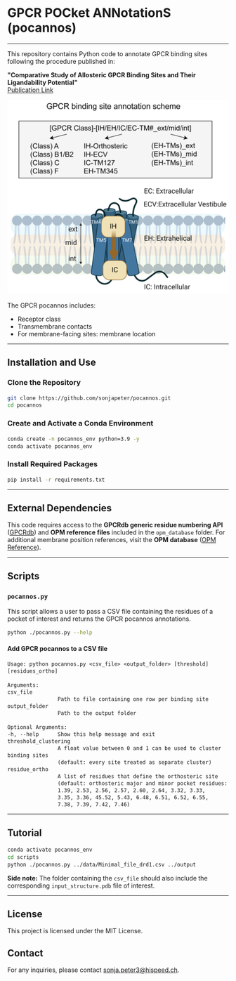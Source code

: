 # GPCR POCket ANNotationS (pocannos)

---

This repository contains Python code to annotate GPCR binding sites following the procedure published in:

**"Comparative Study of Allosteric GPCR Binding Sites and Their Ligandability Potential"**\
[Publication Link](https://pubs.acs.org/doi/10.1021/acs.jcim.4c00819)

![GPCR Pocannos](pocannos.png)

The GPCR pocannos includes:

- Receptor class
- Transmembrane contacts
- For membrane-facing sites: membrane location

---

## Installation and Use

### Clone the Repository

```bash
git clone https://github.com/sonjapeter/pocannos.git
cd pocannos
```

### Create and Activate a Conda Environment

```bash
conda create -n pocannos_env python=3.9 -y
conda activate pocannos_env
```

### Install Required Packages

```bash
pip install -r requirements.txt
```

---

## External Dependencies

This code requires access to the **GPCRdb generic residue numbering API** ([GPCRdb](https://gpcrdb.org/)) and **OPM reference files** included in the `opm_database` folder. For additional membrane position references, visit the **OPM database** ([OPM Reference](https://opm.phar.umich.edu/ppm_server3_cgopm)).

---

## Scripts

### `pocannos.py`

This script allows a user to pass a CSV file containing the residues of a pocket of interest and returns the GPCR pocannos annotations.

```bash
python ./pocannos.py --help
```

#### Add GPCR pocannos to a CSV file

```
Usage: python pocannos.py <csv_file> <output_folder> [threshold] [residues_ortho]

Arguments:
csv_file
                Path to file containing one row per binding site
output_folder
                Path to the output folder

Optional Arguments:
-h, --help      Show this help message and exit
threshold_clustering
                A float value between 0 and 1 can be used to cluster binding sites
                (default: every site treated as separate cluster)
residue_ortho
                A list of residues that define the orthosteric site
                (default: orthosteric major and minor pocket residues:
                1.39, 2.53, 2.56, 2.57, 2.60, 2.64, 3.32, 3.33,
                3.35, 3.36, 45.52, 5.43, 6.48, 6.51, 6.52, 6.55,
                7.38, 7.39, 7.42, 7.46)
```

---

## Tutorial

```bash
conda activate pocannos_env
cd scripts
python ./pocannos.py ../data/Minimal_file_drd1.csv ../output
```

**Side note:** The folder containing the `csv_file` should also include the corresponding `input_structure.pdb` file of interest.

---

## License

This project is licensed under the MIT License.

## Contact

For any inquiries, please contact sonja.peter3@hispeed.ch.



